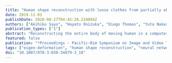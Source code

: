 ```yaml
---
title: "Human shape reconstruction with loose clothes from partially observed data by pose specific deformation"
date: 2019-11-01
publishDate: 2020-08-27T04:45:28.224894Z
authors: ["Akihiko Sayo", "Hayato Onizuka", "Diego Thomas", "Yuta Nakashima", "Hiroshi Kawasaki", "Katsushi Ikeuchi"]
publication_types: ["1"]
abstract: "Reconstructing the entire body of moving human in a computer is important for various applications, such as tele-presence, virtual try-on, etc. For the purpose, realistic representation of loose clothes or non-rigid body deformation is a challenging and important task. Recent approaches for full-body reconstruction use a statistical shape model, which is built upon accurate full-body scans of people in skin-tight clothes. Such a model can be fitted to a point cloud of a person wearing loose clothes, however, it cannot represent the detailed shape of loose clothes, such as wrinkles and/or folds. In this paper, we propose a method that reconstructs 3D model of full-body human with loose clothes by reproducing the deformations as displacements from the skin-tight body mesh. We take advantage of a statistical shape model as base shape of full-body human mesh, and then, obtain displacements from the base mesh by non-rigid registration. To efficiently represent such displacements, we use lower dimensional embeddings of the deformations. This enables us to regress the coefficients corresponding to the small number of bases. We also propose a method to reconstruct shape only from a single 3D scanner, which is realized by shape fitting to only visible meshes as well as intra-frame shape interpolation. Our experiments with both unknown scene and partial body scans confirm the reconstruction ability of our proposed method."
featured: false
publication: "*Proceedings - Pacific-Rim Symposium on Image and Video Technology*"
tags: ["eigen-deformation", "human shape reconstruction", "neural network", "non-rigid registration"]
doi: "10.1007/978-3-030-34879-3_18"
---
```


